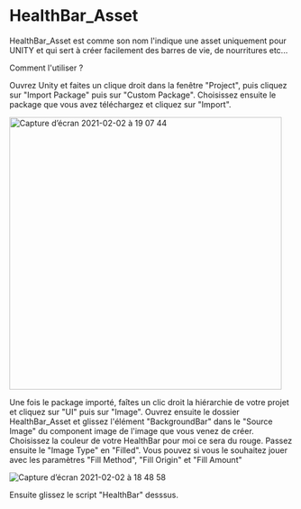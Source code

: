 # HealthBar_Asset

HealthBar_Asset est comme son nom l'indique une asset uniquement pour UNITY et qui sert à créer facilement des barres de vie, de nourritures etc...

Comment l'utiliser ?

Ouvrez Unity et faites un clique droit dans la fenêtre "Project", puis cliquez sur "Import Package" puis sur "Custom Package". Choisissez ensuite le package que vous avez téléchargez et cliquez sur "Import".

<img width="483" alt="Capture d’écran 2021-02-02 à 19 07 44" src="https://user-images.githubusercontent.com/77244944/106644348-49537d80-658b-11eb-867c-1808346f4705.png">

Une fois le package importé, faîtes un clic droit la hiérarchie de votre projet et cliquez sur "UI" puis sur "Image". Ouvrez ensuite le dossier HealthBar_Asset et glissez l'élément "BackgroundBar" dans le "Source Image" du component image de l'image que vous venez de créer. Choisissez la couleur de votre HealthBar pour moi ce sera du rouge. Passez ensuite le "Image Type" en "Filled". Vous pouvez si vous le souhaitez jouer avec les paramètres "Fill Method", "Fill Origin" et "Fill Amount" 

![Capture d’écran 2021-02-02 à 18 48 58](https://user-images.githubusercontent.com/77244944/106645263-66d51700-658c-11eb-824c-2cfac0015ae9.png)

Ensuite glissez le script "HealthBar" desssus.
